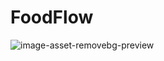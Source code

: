 # FoodFlow

![image-asset-removebg-preview](https://user-images.githubusercontent.com/67395798/99628383-617e2b00-2a79-11eb-9f60-83bee23d3468.png)

